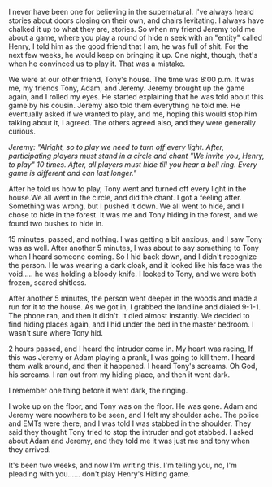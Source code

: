 I never have been one for believing in the supernatural. I've always heard stories about doors closing on their own, and chairs levitating. I always have chalked it up to what they are, stories. So when my friend Jeremy told me about a game, where you play a round of hide n seek with an "entity" called Henry, I told him as the good friend that I am, he was full of shit. For the next few weeks, he would keep on bringing it up. One night, though, that's when he convinced us to play it.
That was a mistake.

We were at our other friend, Tony's house. The time was 8:00 p.m. It was me, my friends Tony, Adam, and Jeremy. Jeremy brought up the game again, and I rolled my eyes. He  started explaining that he was told about this game by his cousin. Jeremy also told them everything he told me. He eventually asked if we wanted to play, and me,  hoping this would stop him talking about it, I agreed. The others agreed also, and they were generally curious. 

*Jeremy: "Alright, so to play we need to turn off every light. After, participating players must stand in a circle and chant "We invite you, Henry, to play" 10 times. After, all players must hide till you hear a bell ring. Every game is different and can last longer."*

After he told us how to play, Tony went and turned off every light in the house.We all went in the circle, and did the chant. I got a feeling after. Something was wrong, but I pushed it down. We all went to hide, and I chose to hide in the forest. It was me and Tony hiding in the forest, and we found two bushes to hide in. 

15 minutes, passed, and nothing. I was getting a bit anxious, and I saw Tony was as well. After another 5 minutes, I was about to say something to Tony when I heard someone coming. So I hid back down, and I didn't recognize the person. He was wearing a dark cloak, and it looked like his face was the void..... he was holding a bloody knife. I looked to Tony, and we were both frozen, scared shitless. 

After another 5 minutes, the person went deeper in the woods and made a run for it to the house. As we got in, I grabbed the landline and dialed 9-1-1. The phone ran, and then it didn't. It died almost instantly.  We decided to find hiding places again, and I hid under the bed in the master bedroom. I wasn't sure where Tony hid.

2 hours passed, and I heard the intruder come in. My heart was racing, If this was Jeremy or Adam playing a prank, I was going to kill them. I heard them walk around, and then it happened. I heard Tony's screams. Oh God, his screams. I ran out from my hiding place, and then it went dark.

I remember one thing before it went dark, the ringing.

I woke up on the floor, and Tony was on the floor. He was gone. Adam and Jeremy were noowhere to be seen, and I felt  my shoulder ache. The police and EMTs were there, and I was told I was stabbed in the shoulder. They said they thought Tony tried to stop the intruder and got stabbed. I asked about Adam and Jeremy, and they told me it was just me and tony when they arrived. 

It's been two weeks, and now I'm writing this. I'm telling you, no, I'm pleading with you...... don't play Henry's Hiding game.